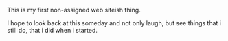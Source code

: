 This is my first non-assigned web siteish thing.

I hope to look back at this someday and not only laugh, but
see things that i still do, that i did when i started. 
